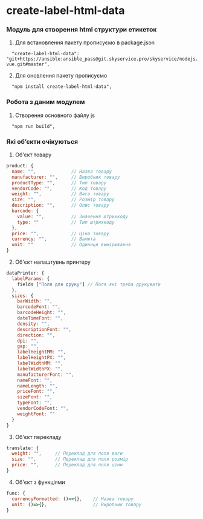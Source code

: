 # create-label-html-data

### Модуль для створення html структури етикеток

1. Для встановлення пакету прописуємо в package.json
```
  "create-label-html-data": "git+https://ansible:ansible_pass@git.skyservice.pro/skyservice/nodejs/bootstrap-vue.git#master",
```
2. Для оновлення пакету прописуємо 
```
  "npm install create-label-html-data",
```

### Робота з даним модулем
1. Створення основного файлу js
```
  "npm run build",
```

### Які обʼєкти очікуються
1. Об'єкт товару
```js
product: {
  name: "",             // Назва товару
  manufacturer: "",     // Виробник товару
  productType: "",      // Тип товару
  vendorCode: "",       // Код товару
  weight: "",           // Вага товару
  size: "",             // Розмір товару
  description: "",      // Опис товару
  barcode: {
    value: "",          // Значення штрихкоду
    type: ""            // Тип штрихкоду
  },
  price: "",            // Ціна товару
  currency: "",         // Валюта
  unit: ""              // Одиниця вимірювання
}
```
2. Об'єкт налаштувнь принтеру
```js
dataPrinter: {
  labelParams: {
    fields ["Поля для друку"] // Поля які треба друкувати
  },
  sizes: {
    barWidth: "",
    barcodeFont: "",
    barcodeHeight: "",
    dateTimeFont: "",
    density: "",
    descriptionFont: "",
    direction: "",
    dpi: "",
    gap: "",
    labelHeightMM: "",
    labelHeightPX: "",
    labelWidthMM: "",
    labelWidthPX: "",
    manufacturerFont: "",
    nameFont: "",
    nameLength: "",
    priceFont: "",
    sizeFont: "",
    typeFont: "",
    vendorCodeFont: "",
    weightFont: ""
  }
}
```
3. Об'єкт перекладу
```js
translate: {
  weight: "",     // Переклад для поля ваги
  size: "",       // Переклад для поля розмір
  price: "",      // Переклад для поля ціни
}
```
4. Об'єкт з функціями
```js
func: {
  currencyFormatted: ()=>{},    // Назва товару
  unit: ()=>{},                 // Виробник товару
}
```